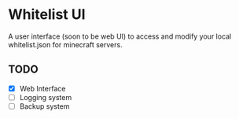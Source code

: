 # Whitelist UI
A user interface (soon to be web UI) to access and modify your local whitelist.json for minecraft servers.

## TODO
- [X] Web Interface
- [ ] Logging system
- [ ] Backup system